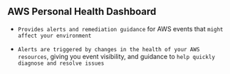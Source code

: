 ## AWS Personal Health Dashboard

- `Provides alerts and remediation guidance` for AWS events that `might affect your environment`

- `Alerts are triggered by changes in the health of your AWS resources`, giving you event visibility, and guidance to `help quickly diagnose and resolve issues`
